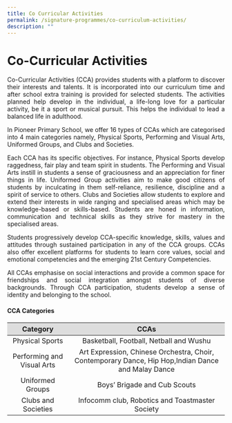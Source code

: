```yaml
---
title: Co Curricular Activities
permalink: /signature-programmes/co-curriculum-activities/
description: ""
---
```

# Co-Curricular Activities
<p align="Justify">Co-Curricular Activities (CCA) provides students with a platform to discover their interests and talents. It is incorporated into our curriculum time and after school extra training is provided for selected students. The activities planned help develop in the individual, a life-long love for a particular activity, be it a sport or musical pursuit. This helps the individual to lead a balanced life in adulthood. </p>

<p align="Justify">In Pioneer Primary School, we offer 16 types of CCAs which are categorised into 4 main categories namely, Physical Sports, Performing and Visual Arts, Uniformed Groups, and Clubs and Societies.</p>

<p align="Justify">Each CCA has its specific objectives. For instance, Physical Sports develop raggedness, fair play and team spirit in students. The Performing and Visual Arts instill in students a sense of graciousness and an appreciation for finer things in life. Uniformed Group activities aim to make good citizens of students by inculcating in them self-reliance, resilience, discipline and a spirit of service to others. Clubs and Societies allow students to explore and extend their interests in wide ranging and specialised areas which may be knowledge-based or skills-based. Students are honed in information, communication and technical skills as they strive for mastery in the specialised areas. </p>

<p align="Justify">Students progressively develop CCA-specific knowledge, skills, values and attitudes through sustained participation in any of the CCA groups. CCAs also offer excellent platforms for students to learn core values, social and emotional competencies and the emerging 21st Century Competencies. </p>

<p align="Justify">All CCAs emphasise on social interactions and provide a common space for friendships and social integration amongst students of diverse backgrounds. Through CCA participation, students develop a sense of identity and belonging to the school. </p>

#### CCA Categories

<table>
<thead>
<tr style="background-color: #ddd;">
<th style="text-align: center;">Category</th>
<th style="text-align: center;">CCAs</th>
</tr>
</thead>
<tbody>
<tr>
<td style="text-align: center;">Physical Sports</td>
<td style="text-align: center;">Basketball, Football, Netball and Wushu</td>
</tr>
<tr>
<td style="text-align: center;">Performing and Visual Arts</td>
<td style="text-align: center;">Art Expression, Chinese Orchestra, Choir, Contemporary Dance, Hip Hop,Indian Dance and Malay Dance</td>
</tr>
<tr>
<td style="text-align: center;">Uniformed Groups</td>
<td style="text-align: center;">Boys&rsquo; Brigade and Cub Scouts</td>
</tr>
<tr>
<td style="text-align: center;">Clubs and Societies</td>
<td style="text-align: center;">Infocomm club, Robotics and Toastmaster Society</td>
</tr>
</tbody>
</table>